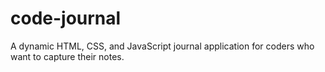 # code-journal

A dynamic HTML, CSS, and JavaScript journal application for coders who want to capture their notes.
